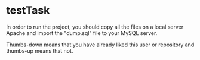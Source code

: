 # testTask
In order to run the project, you should copy all the files on a local server Apache
and import the "dump.sql" file to your MySQL server.

Thumbs-down means that you have already liked this user or repository and thumbs-up
means that not.
